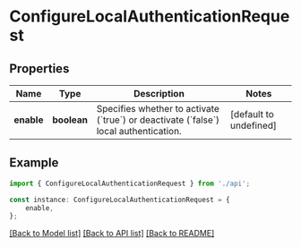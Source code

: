 # ConfigureLocalAuthenticationRequest


## Properties

Name | Type | Description | Notes
------------ | ------------- | ------------- | -------------
**enable** | **boolean** | Specifies whether to activate (&#x60;true&#x60;) or deactivate (&#x60;false&#x60;) local authentication.  | [default to undefined]

## Example

```typescript
import { ConfigureLocalAuthenticationRequest } from './api';

const instance: ConfigureLocalAuthenticationRequest = {
    enable,
};
```

[[Back to Model list]](../README.md#documentation-for-models) [[Back to API list]](../README.md#documentation-for-api-endpoints) [[Back to README]](../README.md)
